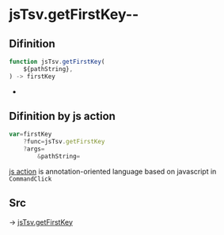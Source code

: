 # jsTsv.getFirstKey--

## Difinition

```js.js
function jsTsv.getFirstKey(
	${pathString},
) -> firstKey
```

- 


## Difinition by js action

```js.js
var=firstKey
	?func=jsTsv.getFirstKey
	?args=
		&pathString=
```

[js action](#) is annotation-oriented language based on javascript in `CommandClick`



## Src

-> [jsTsv.getFirstKey](https://github.com/puutaro/CommandClick/blob/master/app/src/main/java/com/puutaro/commandclick/fragment_lib/terminal_fragment/js_interface/tsv/JsTsv.kt#L24)



